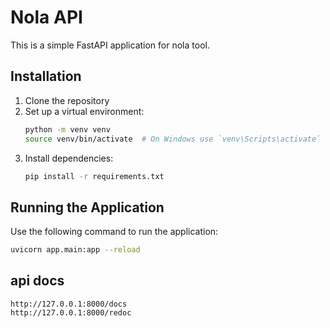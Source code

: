 # Nola API

This is a simple FastAPI application for nola tool.

## Installation

1. Clone the repository
2. Set up a virtual environment:
    ```bash
    python -m venv venv
    source venv/bin/activate  # On Windows use `venv\Scripts\activate`
    ```
3. Install dependencies:
    ```bash
    pip install -r requirements.txt
    ```

## Running the Application

Use the following command to run the application:

```bash
uvicorn app.main:app --reload
```

## api docs
``` http
http://127.0.0.1:8000/docs
http://127.0.0.1:8000/redoc
```